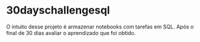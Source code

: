 # 30dayschallengesql

O intuito desse projeto é armazenar notebooks com tarefas em SQL.
Após o final de 30 dias avaliar o aprendizado que foi obtido.
